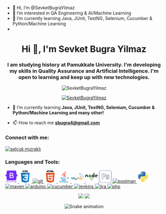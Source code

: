 - 👋 Hi, I’m @SevketBugraYilmaz
- 👀 I’m interested in QA Engineering & AI/Machine Learning
- 🌱 I’m currently learning Java, JUnit, TestNG, Selenium, Cucumber & Python/Machine Learning
- 
<h1 align="center">Hi 👋, I'm Sevket Bugra Yilmaz</h1>
<h3 align="center">I am studying history at Pamukkale University. I'm developing my skills in Quality Assurance and Artificial Intelligence. I'm open to learning and keep up with new technologies.</h3>

<p align="center"> <img src="https://komarev.com/ghpvc/?username=SevketBugraYilmaz&label=Profile%20views&color=0e75b6&style=flat" alt="SevketBugraYilmaz" /> </p>

<p align="center"> <a href="https://github.com/ryo-ma/github-profile-trophy"><img src="https://github-profile-trophy.vercel.app/?username=SevketBugraYilmaz" alt="SevketBugraYilmaz" /></a> </p>

- 🌱 I’m currently learning **Java, JUnit, TestNG, Selenium, Cucumber & Python/Machine Learning and many other!**

- 📫 How to reach me **sbugra4@gmail.com**

<h3 align="left">Connect with me:</h3>
<p align="left">
<a href="https://www.linkedin.com/in/SevketBugraYilmaz/" target="blank"><img align="center" src="https://raw.githubusercontent.com/rahuldkjain/github-profile-readme-generator/master/src/images/icons/Social/linked-in-alt.svg" alt="selçuk mızraklı" height="30" width="40" /></a>
</p>

<h3 align="left">Languages and Tools:</h3>
<p align="left">
      <a href="https://angular.io" target="_blank" rel="noreferrer"> 
            <img src="https://raw.githubusercontent.com/devicons/devicon/master/icons/bootstrap/bootstrap-plain-wordmark.svg" alt="bootstrap" width="40" height="40"/>
      </a>
      <a href="https://www.w3schools.com/css/" target="_blank" rel="noreferrer"> <img src="https://raw.githubusercontent.com/devicons/devicon/master/icons/css3/css3-original-wordmark.svg" alt="css3" width="40" height="40"/> </a> <a href="https://git-scm.com/" target="_blank" rel="noreferrer">
            <img src="https://www.vectorlogo.zone/logos/git-scm/git-scm-icon.svg" alt="git" width="40" height="40"/>
      </a>
      <a href="https://www.w3.org/html/" target="_blank" rel="noreferrer"> 
            <img src="https://raw.githubusercontent.com/devicons/devicon/master/icons/html5/html5-original-wordmark.svg" alt="html5" width="40" height="40"/> 
      </a>
      <a href="https://www.java.com" target="_blank" rel="noreferrer"> 
            <img src="https://raw.githubusercontent.com/devicons/devicon/master/icons/java/java-original.svg" alt="java" width="40" height="40"/> 
      </a>
      <a href="https://www.mysql.com/" target="_blank" rel="noreferrer">
            <img src="https://raw.githubusercontent.com/devicons/devicon/master/icons/mysql/mysql-original-wordmark.svg" alt="mysql" width="40" height="40"/>
      </a>
      <a href="https://nodejs.org" target="_blank" rel="noreferrer">
            <img src="https://raw.githubusercontent.com/devicons/devicon/master/icons/nodejs/nodejs-original-wordmark.svg" alt="nodejs" width="40" height="40"/>
      </a>
      <a href="https://www.photoshop.com/en" target="_blank" rel="noreferrer">
            <img src="https://raw.githubusercontent.com/devicons/devicon/master/icons/photoshop/photoshop-line.svg" alt="photoshop" width="40" height="40"/>
      </a>
      <a href="https://postman.com" target="_blank" rel="noreferrer">
            <img src="https://www.vectorlogo.zone/logos/getpostman/getpostman-icon.svg" alt="postman" width="40" height="40"/>
      </a>
      <a href="https://www.python.org" target="_blank" rel="noreferrer">
            <img src="https://raw.githubusercontent.com/devicons/devicon/master/icons/python/python-original.svg" alt="python" width="40" height="40"/>
      </a>
      <a href="https://maven.apache.org/" target="_blank" rel="noreferrer" >
            <img src="https://www.vectorlogo.zone/logos/apache_maven/apache_maven-icon.svg" alt="maven" width="40" height="40"/>
      </a>
      <a href="https://www.arduino.cc/" target="_blank" rel="noreferrer" >
            <img src="https://www.vectorlogo.zone/logos/arduino/arduino-official.svg" alt="arduino" width="40" height="40"/>
      </a>
      <a href="https://cucumber.io/" target="_blank" rel="noreferrer" >
            <img src="https://www.vectorlogo.zone/logos/cucumberio/cucumberio-icon.svg" alt="cucumber" width="40" height="40"/>
      </a>
      <a href="https://www.jenkins.io/" target="_blank" rel="noreferrer" >
            <img src="https://www.vectorlogo.zone/logos/jenkins/jenkins-icon.svg" alt="jenkins" width="40" height="40"/>
      </a>
      <a href="https://www.atlassian.com/software/jira" target="_blank" rel="noreferrer" >
            <img src="https://www.vectorlogo.zone/logos/atlassian_jira/atlassian_jira-icon.svg" alt="jira" width="40" height="40"/>
      </a>
      <a href="https://www.php.net/" target="_blank" rel="noreferrer" >
            <img src="https://www.vectorlogo.zone/logos/php/php-icon.svg" alt="php" width="40" height="40"/>
      </a>
</p>

<p align="center">
      <img height="180em"  src="https://github-readme-stats.vercel.app/api?username=SevketBugraYilmaz&theme=dark&show_icons=true&count_private=true)"/>
      <img height="180em" src="https://github-readme-stats-eight-theta.vercel.app/api/top-langs/?username=SevketBugraYilmaz&layout=compact&langs_count=8&theme=dark"/>
</p>

<div align="center">
      <img src="https://profile-readme-generator.com/assets/snake.svg" alt ="Snake animation" />
</div>
<!---
SevketBugraYilmaz/SevketBugraYilmaz is a ✨ special ✨ repository because its `README.md` (this file) appears on your GitHub profile.
You can click the Preview link to take a look at your changes.
--->

